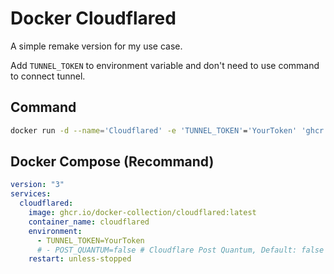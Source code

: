 # Docker Cloudflared

A simple remake version for my use case.

Add `TUNNEL_TOKEN` to environment variable and don't need to use command to connect tunnel.

## Command

```sh
docker run -d --name='Cloudflared' -e 'TUNNEL_TOKEN'='YourToken' 'ghcr.io/docker-collection/cloudflared:latest'
```

## Docker Compose (Recommand)

```yml
version: "3"
services:
  cloudflared:
    image: ghcr.io/docker-collection/cloudflared:latest
    container_name: cloudflared
    environment:
      - TUNNEL_TOKEN=YourToken
      # - POST_QUANTUM=false # Cloudflare Post Quantum, Default: false
    restart: unless-stopped
```

